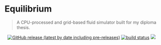 # Equilibrium
> A CPU-processed and grid-based fluid simulator built for my diploma thesis.

<div align="center">
  <a href="https://github.com/vkabadzhova/equilibrium/releases">
    <img alt="GitHub release (latest by date including pre-releases)" src="https://img.shields.io/github/v/release/vkabadzhova/equilibrium?include_prereleases&label=latest"></a>
  <a href="https://circleci.com/gh/badges/shields/tree/master">
        <img src="https://img.shields.io/circleci/project/github/badges/shields/master" alt="build status"></a>
    <a href="https://github.com/vkabadzhova/equilibrium/actions/workflows/rust.yml">
  <a href="https://github.com/vkabadzhova/equilibrium/blob/main/LICENSE"><img src="https://img.shields.io/github/license/vkabadzhova/equilibrium.svg"></a>
</div>
